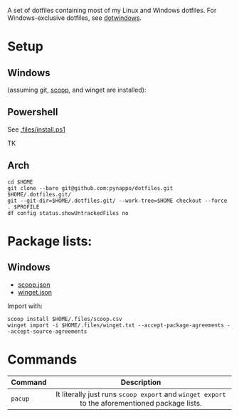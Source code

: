 A set of dotfiles containing most of my Linux and Windows dotfiles. For Windows-exclusive dotfiles, see [dotwindows](https://github.com/pynappo/dotwindows).

# Setup

## Windows

(assuming git, [scoop](https://github.com/ScoopInstaller/Scoop), and winget are installed):

## Powershell

See [.files/install.ps1](./.files/scoop.json)

TK

## Arch

```
cd $HOME
git clone --bare git@github.com:pynappo/dotfiles.git $HOME/.dotfiles.git/
git --git-dir=$HOME/.dotfiles.git/ --work-tree=$HOME checkout --force
. $PROFILE
df config status.showUntrackedFiles no
```

# Package lists:
## Windows
- [scoop.json](.files/scoop.json)
- [winget.json](.files/winget.json)

Import with:
```
scoop install $HOME/.files/scoop.csv
winget import -i $HOME/.files/winget.txt --accept-package-agreements --accept-source-agreements
```
# Commands
|Command|Description|
|:-|:-:|
|```pacup```|It literally just runs ```scoop export``` and ```winget export``` to the aforementioned package lists.|

